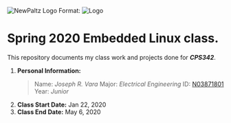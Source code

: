 ![NewPaltz Logo](/home/jrv/CPS342/images/newpaltzlogo.jpg)
Format: ![Logo](/home/jrv/CPS342/images/newpaltzlogo.jpg)
# **Spring 2020 Embedded Linux class.**
This repository documents my class work and projects done for *__CPS342__*.

1. **Personal Information:**
	>Name: *Joseph R. Vara*
	>Major: *Electrical Engineering*
	>ID: [N03871801](https://github.com/JosephRVara)
	>Year: *Junior*
2. **Class Start Date:** Jan 22, 2020
3. **Class End Date:** May 6, 2020
